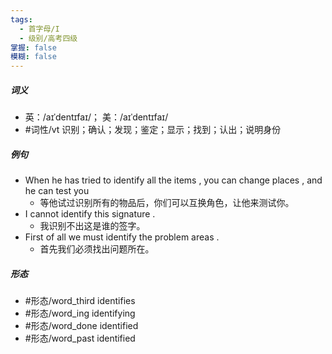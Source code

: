 ```yaml
---
tags:
  - 首字母/I
  - 级别/高考四级
掌握: false
模糊: false
---
```

##### 词义
- 英：/aɪˈdentɪfaɪ/； 美：/aɪˈdentɪfaɪ/
- #词性/vt  识别；确认；发现；鉴定；显示；找到；认出；说明身份
##### 例句
- When he has tried to identify all the items , you can change places , and he can test you
	- 等他试过识别所有的物品后，你们可以互换角色，让他来测试你。
- I cannot identify this signature .
	- 我识别不出这是谁的签字。
- First of all we must identify the problem areas .
	- 首先我们必须找出问题所在。
##### 形态
- #形态/word_third identifies
- #形态/word_ing identifying
- #形态/word_done identified
- #形态/word_past identified

